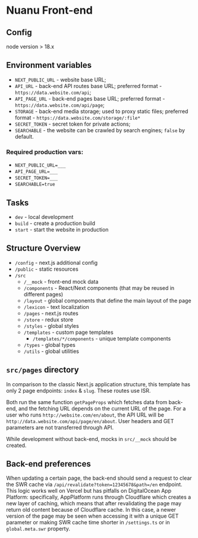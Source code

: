 # Nuanu Front-end 

## Config
node version > 18.x

## Environment variables
- `NEXT_PUBLIC_URL` - website base URL;
- `API_URL` - back-end API routes base URL; preferred format - `https://data.website.com/api`;
- `API_PAGE_URL` - back-end pages base URL; preferred format - `https://data.website.com/api/page`;
- `STORAGE` - back-end media storage; used to proxy static files; preferred format - `https://data.website.com/storage/:file*`
- `SECRET_TOKEN` - secret token for private actions;
- `SEARCHABLE` - the website can be crawled by search engines; `false` by default.

### Required production vars:
- `NEXT_PUBLIC_URL=___`
- `API_PAGE_URL=___`
- `SECRET_TOKEN=___`
- `SEARCHABLE=true`

## Tasks
* `dev` - local development
* `build` - create a production build
* `start` - start the website in production

## Structure Overview

- `/config` - next.js additional config
- `/public` - static resources
- `/src`
  - `/__mock` - front-end mock data
  - `/components` - React/Next components (that may be reused in different pages)
  - `/layout` - global components that define the main layout of the page
  - `/lexicon` - text localization
  - `/pages` - next.js routes
  - `/store` - redux store
  - `/styles` - global styles
  - `/templates` - custom page templates
    - `/templates/*/components` - unique template components
  - `/types` - global types
  - `/utils` - global utilities

## `src/pages` directory
In comparison to the classic Next.js application structure, this template has only 2 page endpoints: `index` & `slug`. These routes use ISR.

Both run the same function `getPageProps` which fetches data from back-end, and the fetching URL depends on the current URL of the page. For a user who runs `http://website.com/en/about`, the API URL will be `http://data.website.com/api/page/en/about`. User headers and GET parameters are not transferred through API.

While development without back-end, mocks in `src/__mock` should be created.

## Back-end preferences
When updating a certain page, the back-end should send a request to clear the SWR cache via `/api/revalidate?token=12345678&path=/en` endpoint.
This logic works well on Vercel but has pitfalls on DigitalOcean App Platform: specifically, AppPlatform runs through Cloudflare which creates a new layer of caching, which means that after revalidating the page may return old content because of Cloudflare cache. In this case, a newer version of the page may be seen when accessing it with a unique GET parameter or making SWR cache time shorter in `/settings.ts` or in `global.meta.swr` property.